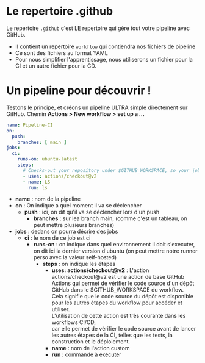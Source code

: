 # Le repertoire .github

Le repertoire `.github` c'est LE repertoire qui gère tout votre pipeline avec GitHub.

- Il contient un repertoire `workflow` qui contiendra nos fichiers de pipeline
- Ce sont des fichiers au format YAML
- Pour nous simplifier l'apprentissage, nous utiliserons un fichier pour la CI et un autre fichier pour la CD.

# Un pipeline pour découvrir !
Testons le principe, et créons un pipeline ULTRA simple directement sur GitHub. Chemin **Actions > New workflow > set up a ...**

```yml
name: Pipeline-CI
on:
  push:
    branches: [ main ]
jobs:
  ci:
    runs-on: ubuntu-latest
    steps:
      # Checks-out your repository under $GITHUB_WORKSPACE, so your job can access it
      - uses: actions/checkout@v2
      - name: LS
        run: ls
```

- **name** : nom de la pipeline 
- **on** : On indique a quel moment il va se déclencher
    - **push** : ici, on dit qu'il va se déclencher lors d'un push
        - **branches** : sur lea branch main, (comme c'est un tableau, on peut mettre plusieurs branches)
- **jobs** : dedans on pourra décrire des jobs
    - **ci** : le nom de ce job est ci
        - **runs-on** : on indique dans quel environnement il doit s'executer, on dit ici la dernier version d'ubuntu (on peut mettre notre runner perso avec la valeur self-hosted)
            - **steps** : on indique les étapes
                - **uses: actions/checkout@v2** : L'action actions/checkout@v2 est une action de base GitHub Actions qui permet de vérifier le code source d'un dépôt GitHub dans le $GITHUB_WORKSPACE du workflow. <br>
                Cela signifie que le code source du dépôt est disponible pour les autres étapes du workflow pour accéder et utiliser.<br>
                L'utilisation de cette action est très courante dans les workflows CI/CD, <br>
                car elle permet de vérifier le code source avant de lancer les autres étapes de la CI, telles que les tests, la construction et le déploiement.
                - **name** : nom de l'action custom
                - **run** : commande à executer

